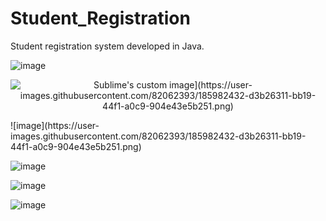 # Student_Registration
Student registration system developed in Java.


![image](https://user-images.githubusercontent.com/82062393/185981682-515a9ed2-2f53-4450-97cd-7116bb61f219.png)

<p align="center">
  <img src="[https://github.com/waldyr/Sublime-Installer/blob/master/sublime_text.png?raw=true" alt="Sublime's custom image](https://user-images.githubusercontent.com/82062393/185982432-d3b26311-bb19-44f1-a0c9-904e43e5b251.png)"/>
</p>
![image](https://user-images.githubusercontent.com/82062393/185982432-d3b26311-bb19-44f1-a0c9-904e43e5b251.png)

![image](https://user-images.githubusercontent.com/82062393/185981768-7f85cdfb-9c04-4248-a510-8606a070905b.png)

![image](https://user-images.githubusercontent.com/82062393/185981892-5d51b590-b633-4bda-8602-6c273c795f16.png)

![image](https://user-images.githubusercontent.com/82062393/185981945-df763078-7155-4801-8c66-be007c4f67e1.png)
